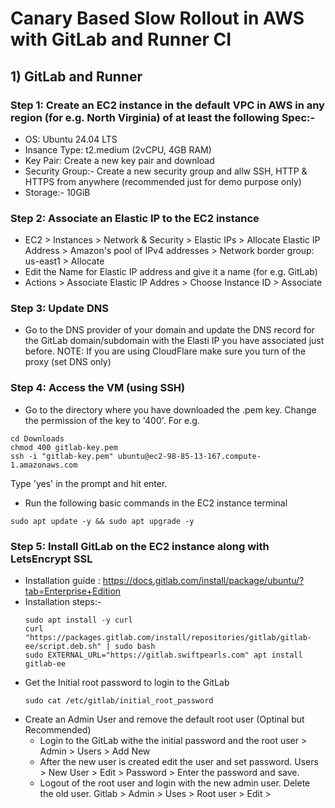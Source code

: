# Canary Based Slow Rollout in AWS with GitLab and Runner CI

## 1) GitLab and Runner
### Step 1: Create an EC2 instance in the default VPC in AWS in any region (for e.g. North Virginia) of at least the following Spec:- 
- OS: Ubuntu 24.04 LTS
- Insance Type: t2.medium (2vCPU, 4GB RAM)
- Key Pair: Create a new key pair and download
- Security Group:- Create a new security group and allw SSH, HTTP & HTTPS from anywhere (recommended just for demo purpose only)
- Storage:- 10GiB

### Step 2: Associate an Elastic IP to the EC2 instance
- EC2 > Instances > Network & Security > Elastic IPs > Allocate Elastic IP Address >  Amazon's pool of IPv4 addresses > Network border group: us-east1 > Allocate
- Edit the Name for Elastic IP address and give it a name (for e.g. GitLab)
- Actions > Associate Elastic IP Addres > Choose Instance ID > Associate

### Step 3: Update DNS 
- Go to the DNS provider of your domain and update the DNS record for the GitLab domain/subdomain with the Elasti IP you have associated just before.
NOTE: If you are using CloudFlare make sure you turn of the proxy (set DNS only)

### Step 4: Access the VM (using SSH)
- Go to the directory where you have downloaded the .pem key. Change the permission of the key to '400'. For e.g.
```
cd Downloads
chmod 400 gitlab-key.pem
ssh -i "gitlab-key.pem" ubuntu@ec2-98-85-13-167.compute-1.amazonaws.com
```
Type 'yes' in the prompt and hit enter.

- Run the following basic commands in the EC2 instance terminal
```
sudo apt update -y && sudo apt upgrade -y
```
### Step 5: Install GitLab on the EC2 instance along with LetsEncrypt SSL
- Installation guide : https://docs.gitlab.com/install/package/ubuntu/?tab=Enterprise+Edition
- Installation steps:-
  ```
  sudo apt install -y curl
  curl "https://packages.gitlab.com/install/repositories/gitlab/gitlab-ee/script.deb.sh" | sudo bash
  sudo EXTERNAL_URL="https://gitlab.swiftpearls.com" apt install gitlab-ee
  ```
- Get the Initial root password to login to the GitLab
  ```
  sudo cat /etc/gitlab/initial_root_password
  ```
- Create an Admin User and remove the default root user (Optinal but Recommended)
  - Login to the GitLab withe the initial password and the root user > Admin > Users > Add New
  - After the new user is created edit the user and set password. Users > New User > Edit > Password > Enter the password and save.
  - Logout of the root user and login with the new admin user. Delete the old user. Gitlab > Admin > Uses > Root user > Edit > 
    

